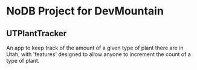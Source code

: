 # NoDB Project for DevMountain

## UTPlantTracker

An app to keep track of the amount of a given type of plant there are in Utah, with 'features' designed to allow anyone to increment the count of a type of plant.
